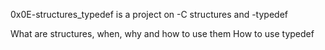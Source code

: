 0x0E-structures\_typedef is a project on
-C structures and
-typedef

What are structures, when, why and how to use them
How to use typedef
